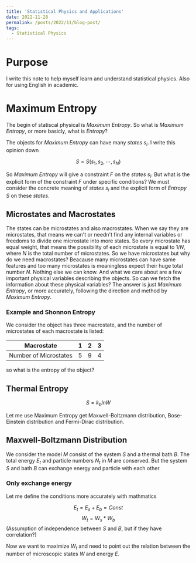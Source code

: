 ```yaml
---
title: 'Statistical Physics and Applications'
date: 2022-11-28
permalink: /posts/2022/11/blog-post/
tags:
  - Statistical Physics
---
```


# Purpose

I write this note to help myself learn and understand statistical physics. Also for using English in academic.

# Maximum Entropy

The begin of statiscal physical is *Maximum Entropy*. So what is *Maximum Entropy*, or more basicly, what is *Entropy*?

The objects for *Maximum Entropy* can have many *states* ${s_i}$. I write this opinion down

$$S = S(s_1,s_2,\cdots,s_N)$$

So *Maximum Entropy* will give a constraint *F* on the *states* ${s_i}$. But what is the explicit form of the constraint *F* under specific conditions? We must consider the concrete meaning of *states* ${s_i}$ and the explicit form of *Entropy* $S$ on these *states*.

## Microstates and Macrostates

The states can be microstates and also macrostates. When we say they are microstates, that means we can't or needn't find any internal variables or freedoms to divide one microstate into more states. So every microstate has equal weight, that means the possibility of each microstate is equal to $1/N$, where $N$ is the total number of microstates. So we have microstates but why do we need macrostates? Beacause many microstates can have same features and too many microstates is meaningless expect their huge total number $N$. Nothing else we can know. And what we care about are a few important physical variables describing the objects. So can we fetch the information about these physical variables? The answer is just *Maximum Entropy*, or more accurately, following the direction and method by *Maximum Entropy*.

### Example and Shonnon Entropy

We consider the object has three macrostate, and the number of microstates of each macrostate is listed:

|  Macrostate  | 1   | 2   | 3    |
| --- | ------- | --- | --- |
|  Number of Microstates   | 5 | 9 | 4 |

so what is the entropy of the object?

## Thermal Entropy

$$S=k_blnW$$

Let me use Maximum Entropy get Maxwell-Boltzmann distribution, Bose-Einstein distribution and Fermi-Dirac distribution.

## Maxwell-Boltzmann Distribution

We consider the model *M* consist of the system *S* and a thermal bath *B*. The total energy $E_t$ and particle numbers $N_t$ in *M* are conserved. But the system *S* and bath *B* can exchange energy and particle with each other.

### Only exchange energy

Let me define the conditions more accurately with mathmatics

$$E_t = E_s + E_b = Const$$
$$W_t = W_s*W_b$$(Assumption of independence between *S* and *B*, but if they have correlation?)

Now we want to maximize $W_t$ and need to point out the relation between the number of microscopic states $W$ and energy $E$.

